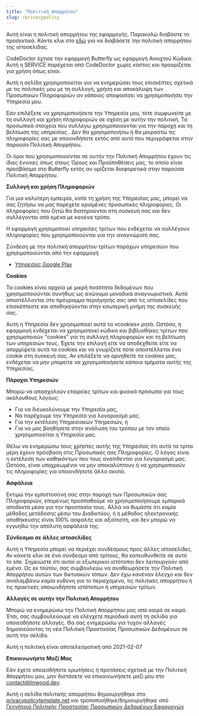 ```yaml
---
title: "Πολιτική Απορρήτου"
slug: /privacypolicy
---
```


Αυτή είναι η πολιτική απορρήτου της εφαρμογής. Παρακαλώ διαβάστε το προσεκτικά. Κάντε κλικ στο [εδώ](https://go.linwood.dev/privacypolicy) για να διαβάσετε την πολιτική απορρήτου της ιστοσελίδας.

CodeDoctor έχτισε την εφαρμογή Butterfly ως εφαρμογή Ανοιχτού Κώδικα. Αυτή η SERVICE παρέχεται από CodeDoctor χωρίς κόστος και προορίζεται για χρήση όπως είναι.

Αυτή η σελίδα χρησιμοποιείται για να ενημερώσει τους επισκέπτες σχετικά με τις πολιτικές μου με τη συλλογή, χρήση και αποκάλυψη των Προσωπικών Πληροφοριών αν κάποιος αποφασίσει να χρησιμοποιήσει την Υπηρεσία μου.

Εάν επιλέξετε να χρησιμοποιήσετε την Υπηρεσία μου, τότε συμφωνείτε με τη συλλογή και χρήση πληροφοριών σε σχέση με αυτήν την πολιτική. Τα προσωπικά στοιχεία που συλλέγω χρησιμοποιούνται για την παροχή και τη βελτίωση της υπηρεσίας . Δεν θα χρησιμοποιήσω ή θα μοιραστώ τις πληροφορίες σας με οποιονδήποτε εκτός από αυτό που περιγράφεται στην παρούσα Πολιτική Απορρήτου.

Οι όροι που χρησιμοποιούνται σε αυτήν την Πολιτική Απορρήτου έχουν τις ίδιες έννοιες όπως στους Όρους και Προϋποθέσεις μας, το οποίο είναι προσβάσιμο στο Butterfly εκτός αν ορίζεται διαφορετικά στην παρούσα Πολιτική Απορρήτου.

**Συλλογή και χρήση Πληροφοριών**

Για μια καλύτερη εμπειρία, κατά τη χρήση της Υπηρεσίας μας, μπορεί να σας ζητήσω να μας παρέχετε ορισμένες προσωπικές πληροφορίες. Οι πληροφορίες που ζητώ θα διατηρούνται στη συσκευή σας και δεν συλλέγονται από εμένα με κανένα τρόπο.

Η εφαρμογή χρησιμοποιεί υπηρεσίες τρίτων που ενδέχεται να συλλέγουν πληροφορίες που χρησιμοποιούνται για την αναγνώρισή σας.

Σύνδεση με την πολιτική απορρήτου τρίτων παρόχων υπηρεσιών που χρησιμοποιούνται από την εφαρμογή

* [Υπηρεσίες Google Play](https://www.google.com/policies/privacy/)

**Cookies**

Τα cookies είναι αρχεία με μικρή ποσότητα δεδομένων που χρησιμοποιούνται συνήθως ως ανώνυμα μοναδικά αναγνωριστικά. Αυτά αποστέλλονται στο πρόγραμμα περιήγησής σας από τις ιστοσελίδες που επισκέπτεστε και αποθηκεύονται στην εσωτερική μνήμη της συσκευής σας.

Αυτή η Υπηρεσία δεν χρησιμοποιεί αυτά τα «cookies» ρητά. Ωστόσο, η εφαρμογή ενδέχεται να χρησιμοποιεί κώδικα και βιβλιοθήκες τρίτων που χρησιμοποιούν "cookies" για τη συλλογή πληροφοριών και τη βελτίωση των υπηρεσιών τους. Έχετε την επιλογή είτε να αποδεχθείτε είτε να απορρίψετε αυτά τα cookies και να γνωρίζετε πότε αποστέλλεται ένα cookie στη συσκευή σας. Αν επιλέξετε να αρνηθείτε τα cookies μας, ενδέχεται να μην μπορείτε να χρησιμοποιήσετε κάποια τμήματα αυτής της Υπηρεσίας.

**Πάροχοι Υπηρεσιών**

Μπορώ να απασχολούν εταιρείες τρίτων και φυσικά πρόσωπα για τους ακόλουθους λόγους:

* Για να διευκολύνουμε την Υπηρεσία μας,
* Να παρέχουμε την Υπηρεσία για λογαριασμό μας.
* Για την εκτέλεση Υπηρεσιακών Υπηρεσιών, ή
* Για να μας βοηθήσετε στην ανάλυση του τρόπου με τον οποίο χρησιμοποιείται η Υπηρεσία μας.

Θέλω να ενημερώσω τους χρήστες αυτής της Υπηρεσίας ότι αυτά τα τρίτα μέρη έχουν πρόσβαση στις Προσωπικές σας Πληροφορίες. Ο λόγος είναι η εκτέλεση των καθηκόντων που τους ανατίθενται για λογαριασμό μας. Ωστόσο, είναι υποχρεωμένοι να μην αποκαλύπτουν ή να χρησιμοποιούν τις πληροφορίες για οποιονδήποτε άλλο σκοπό.

**Ασφάλεια**

Εκτιμώ την εμπιστοσύνη σας στην παροχή των Προσωπικών σας Πληροφοριών, επομένως προσπαθούμε να χρησιμοποιήσουμε εμπορικά αποδεκτά μέσα για την προστασία τους. Αλλά να θυμάστε ότι καμία μέθοδος μετάδοσης μέσω του Διαδικτύου, ή η μέθοδος ηλεκτρονικής αποθήκευσης είναι 100% ασφαλής και αξιόπιστη, και δεν μπορώ να εγγυηθώ την απόλυτη ασφάλειά της.

**Σύνδεσμοι σε άλλες ιστοσελίδες**

Αυτή η Υπηρεσία μπορεί να περιέχει συνδέσμους προς άλλες ιστοσελίδες. Αν κάνετε κλικ σε ένα σύνδεσμο από τρίτους, θα κατευθυνθείτε σε αυτό το site. Σημειώστε ότι αυτοί οι εξωτερικοί ιστότοποι δεν λειτουργούν από εμένα. Ως εκ τούτου, σας συμβουλεύω να αναθεωρήσετε την Πολιτική Απορρήτου αυτών των δικτυακών τόπων. Δεν έχω κανέναν έλεγχο και δεν αναλαμβάνω καμία ευθύνη για το περιεχόμενο, τις πολιτικές απορρήτου ή τις πρακτικές οποιωνδήποτε ιστότοπων ή υπηρεσιών τρίτων.

**Αλλαγές σε αυτήν την Πολιτική Απορρήτου**

Μπορώ να ενημερώσω την Πολιτική Απορρήτου μας από καιρό σε καιρό. Έτσι, σας συμβουλεύουμε να ελέγχετε περιοδικά αυτή τη σελίδα για οποιεσδήποτε αλλαγές. Θα σας ενημερώσω για τυχόν αλλαγές δημοσιεύοντας τη νέα Πολιτική Προστασίας Προσωπικών Δεδομένων σε αυτή την σελίδα.

Αυτή η πολιτική είναι αποτελεσματική από 2021-02-07

**Επικοινωνήστε Μαζί Μας**

Εάν έχετε οποιεσδήποτε ερωτήσεις ή προτάσεις σχετικά με την Πολιτική Απορρήτου μου, μην διστάσετε να επικοινωνήσετε μαζί μου στο contact@linwood.dev.

Αυτή η σελίδα πολιτικής απορρήτου δημιουργήθηκε στο [privacypolicytemplate.net](https://privacypolicytemplate.net) και τροποποιήθηκε/δημιουργήθηκε από [Γεννήτρια Πολιτικής Προστασίας Προσωπικών Δεδομένων Εφαρμογών](https://app-privacy-policy-generator.nisrulz.com/)
